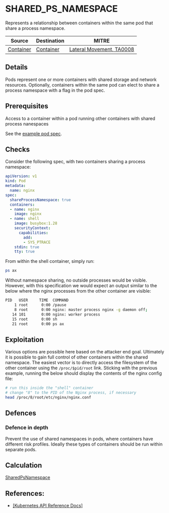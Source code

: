 # SHARED_PS_NAMESPACE

Represents a relationship between containers within the same pod that share a process namespace. 


| Source                      | Destination                           | MITRE                            |
| --------------------------- | ------------------------------------- |----------------------------------|
| [Container](../vertices/CONTAINER.md) | [Container](../vertices/CONTAINER.md) | [Lateral Movement, TA0008](https://attack.mitre.org/tactics/TA0008/) |

## Details

Pods represent one or more containers with shared storage and network resources. Optionally, containers within the same pod can elect to share a process namespace with a flag in the pod spec.

## Prerequisites

Access to a container within a pod running other containers with shared process nanespaces

See the [example pod spec](../../test/setup/test-cluster/attacks/SHARED_PS_NAMESPACE.yaml).

## Checks

Consider the following spec, with two containers sharing a process namespace:

```yaml
apiVersion: v1
kind: Pod
metadata:
  name: nginx
spec:
  shareProcessNamespace: true
  containers:
  - name: nginx
    image: nginx
  - name: shell
    image: busybox:1.28
    securityContext:
      capabilities:
        add:
        - SYS_PTRACE
    stdin: true
    tty: true
```

From within the shell container, simply run:

```bash
ps ax
```

Without namespace sharing, no outside processes would be visible. However, with this specification we would expect an output similar to the below where the nginx processes from the other container are visible:

```bash
PID   USER     TIME  COMMAND
    1 root      0:00 /pause
    8 root      0:00 nginx: master process nginx -g daemon off;
   14 101       0:00 nginx: worker process
   15 root      0:00 sh
   21 root      0:00 ps ax
```

## Exploitation

Various options are possible here based on the attacker end goal. Ultimately it is possible to gain full control of other containers within the shared namespace. The easiest vector is to directly access the filesystem of the other container using the `/proc/$pid/root` link. Sticking with the previous example, running the below should display the contents of the nginx config file:

```bash
# run this inside the "shell" container
# change "8" to the PID of the Nginx process, if necessary
head /proc/8/root/etc/nginx/nginx.conf
```

## Defences

### Defence in depth

Prevent the use of shared namespaces in pods, where containers have different risk profiles. Ideally these types of containers should be run within separate pods.

## Calculation

[SharedPsNamespace](../../pkg/kubehound/graph/edge/shared_ps_namespace.go)

## References:

+ [[Kubernetes API Reference Docs] ](https://kubernetes.io/docs/tasks/configure-pod-container/share-process-namespace/)
  
